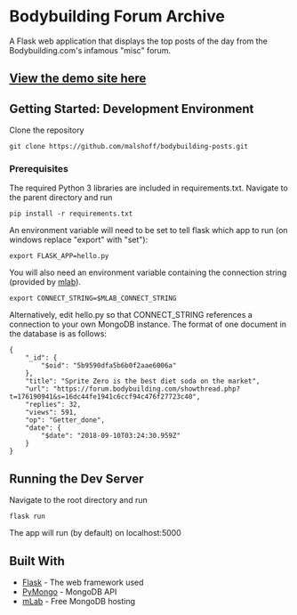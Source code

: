 # Bodybuilding Forum Archive

A Flask web application that displays the top posts of the day from the Bodybuilding.com's infamous "misc" forum.

## [View the demo site here](https://bb-archive.apps.pcfone.io/)

## Getting Started: Development Environment
Clone the repository 

```
git clone https://github.com/malshoff/bodybuilding-posts.git
```



### Prerequisites

The required Python 3 libraries are included in requirements.txt. Navigate to the parent directory and run

```
pip install -r requirements.txt
```

An environment variable will need to be set to tell flask which app to run (on windows replace "export" with "set"):

```
export FLASK_APP=hello.py
```

You will also need an environment variable containing the connection string (provided by [mlab](https://mlab.com)).

```
export CONNECT_STRING=$MLAB_CONNECT_STRING
```

Alternatively, edit hello.py so that CONNECT_STRING references a connection to your own MongoDB instance. The format of one document in the database is as follows:

```
{
    "_id": {
        "$oid": "5b9590dfa5b6b0f2aae6006a"
    },
    "title": "Sprite Zero is the best diet soda on the market",
    "url": "https://forum.bodybuilding.com/showthread.php?t=176190941&s=16dc44fe1941c6ccf94c476f27723c40",
    "replies": 32,
    "views": 591,
    "op": "Getter_done",
    "date": {
        "$date": "2018-09-10T03:24:30.959Z"
    }
}
```

## Running the Dev Server

Navigate to the root directory and run 

```
flask run
```

The app will run (by default) on localhost:5000

## Built With

* [Flask](http://flask.pocoo.org/) - The web framework used
* [PyMongo](https://api.mongodb.com/python/current/) - MongoDB API
* [mLab](https://mlab.com) - Free MongoDB hosting

